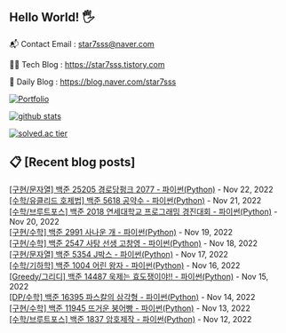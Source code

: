 ## Hello World! 🖐

📬 Contact Email : star7sss@naver.com

👨‍💻 Tech Blog : https://star7sss.tistory.com

🤪 Daily Blog : https://blog.naver.com/star7sss

[![Portfolio](https://img.shields.io/badge/Portfolio-%23000000.svg?style=for-the-badge&logo=firefox&logoColor=#FF7139)](https://fern-way-13f.notion.site/Jang-Thang-3b7b327981a2456c8ee5952eadb848b9)

[![github stats](https://github-readme-stats.vercel.app/api?username=jangThang&show_icons=true&hide_border=False)](https://star7sss.tistory.com)

[![solved.ac tier](http://mazassumnida.wtf/api/v2/generate_badge?boj=star7sss)](https://solved.ac/star7sss)

## 📋 [Recent blog posts]
[[구현/문자열] 백준 25205 경로당펑크 2077 - 파이썬(Python)](https://star7sss.tistory.com/579) - Nov 22, 2022<br>
[[수학/유클리드 호제법] 백준 5618 공약수 - 파이썬(Python)](https://star7sss.tistory.com/574) - Nov 21, 2022<br>
[[수학/브루트포스] 백준 2018 연세대학교 프로그래밍 경진대회 - 파이썬(Python)](https://star7sss.tistory.com/598) - Nov 20, 2022<br>
[[구현/수학] 백준 2991 사나운 개 - 파이썬(Python)](https://star7sss.tistory.com/573) - Nov 19, 2022<br>
[[구현/수학] 백준 2547 사탕 선생 고창영 - 파이썬(Python)](https://star7sss.tistory.com/572) - Nov 18, 2022<br>
[[구현/문자열] 백준 5354 J박스 - 파이썬(Python)](https://star7sss.tistory.com/591) - Nov 17, 2022<br>
[[수학/기하학] 백준 1004 어린 왕자 - 파이썬(Python)](https://star7sss.tistory.com/562) - Nov 16, 2022<br>
[[Greedy/그리디] 백준 14487 욱제는 효도쟁이야!! - 파이썬(Python)](https://star7sss.tistory.com/560) - Nov 15, 2022<br>
[[DP/수학] 백준 16395 파스칼의 삼각형 - 파이썬(Python)](https://star7sss.tistory.com/551) - Nov 14, 2022<br>
[[구현/수학] 백준 11945 뜨거운 붕어빵 - 파이썬(Python)](https://star7sss.tistory.com/549) - Nov 13, 2022<br>
[[수학/브루트포스] 백준 1837 암호제작 - 파이썬(Python)](https://star7sss.tistory.com/590) - Nov 12, 2022<br>
